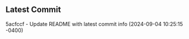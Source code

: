 
## Latest Commit
5acfccf - Update README with latest commit info (2024-09-04 10:25:15 -0400) <Yunxi-Zhou>
